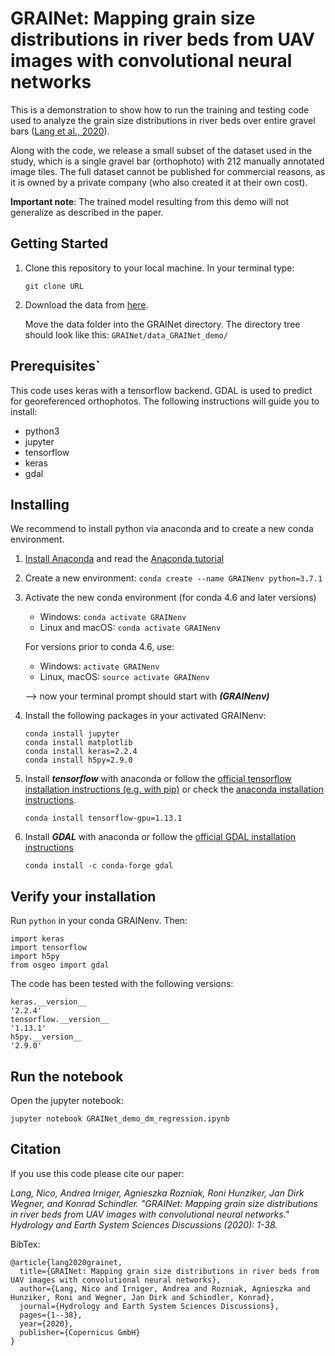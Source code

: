 # GRAINet: Mapping grain size distributions in river beds from UAV images with convolutional neural networks

This is a demonstration to show how to run the training and testing code used to analyze the grain size distributions in river beds over entire gravel bars ([Lang et al., 2020]( https://doi.org/10.5194/hess-2020-196)).

Along with the code, we release a small subset of the dataset used in the study, which is a single gravel bar (orthophoto) with 212 manually annotated image tiles. The full dataset cannot be published for commercial reasons, as it is owned by a private company (who also created it at their own cost).

**Important note**: The trained model resulting from this demo will not generalize as described in the paper.


## Getting Started

1) Clone this repository to your local machine. In your terminal type:
    ```
    git clone URL
    ```
   
2) Download the data from [here](https://share.phys.ethz.ch/~pf/nlangdata/GRAINet_demo_data.zip).

    Move the data folder into the GRAINet directory. The directory tree should look like this: `GRAINet/data_GRAINet_demo/`


## Prerequisites`
This code uses keras with a tensorflow backend. GDAL is used to predict for georeferenced orthophotos.
The following instructions will guide you to install:

* python3
* jupyter
* tensorflow
* keras
* gdal

## Installing
We recommend to install python via anaconda and to create a new conda environment.

1) [Install Anaconda](https://docs.anaconda.com/anaconda/install/) and read the [Anaconda tutorial](https://conda.io/docs/user-guide/getting-started.html)

2) Create a new environment: ```conda create --name GRAINenv python=3.7.1```

3) Activate the new conda environment (for conda 4.6 and later versions)
    * Windows: ```conda activate GRAINenv```
    * Linux and macOS: ```conda activate GRAINenv```
    
    For versions prior to conda 4.6, use:
    * Windows: ```activate GRAINenv```
    * Linux, macOS: ```source activate GRAINenv```
    
    --> now your terminal prompt should start with ***(GRAINenv)*** 
    
4) Install the following packages in your activated GRAINenv:
    ```
    conda install jupyter
    conda install matplotlib
    conda install keras=2.2.4
    conda install h5py=2.9.0
    ```
    
5) Install ***tensorflow*** with anaconda or follow the [official tensorflow installation instructions (e.g. with pip)](https://www.tensorflow.org/install/pip)
    or check the [anaconda installation instructions](https://docs.anaconda.com/anaconda/user-guide/tasks/tensorflow/).
    ```
    conda install tensorflow-gpu=1.13.1
    ```
      
6) Install ***GDAL*** with anaconda or follow the [official GDAL installation instructions](https://gdal.org/download.html)
   ```
   conda install -c conda-forge gdal
   ``` 

## Verify your installation

Run `python` in your conda GRAINenv. Then:
```
import keras
import tensorflow
import h5py
from osgeo import gdal
```

The code has been tested with the following versions:
```
keras.__version__
'2.2.4'
tensorflow.__version__
'1.13.1'
h5py.__version__
'2.9.0'
```

## Run the notebook
Open the jupyter notebook:
```
jupyter notebook GRAINet_demo_dm_regression.ipynb
```

## Citation

If you use this code please cite our paper: 

*Lang, Nico, Andrea Irniger, Agnieszka Rozniak, Roni Hunziker, Jan Dirk Wegner, and Konrad Schindler. "GRAINet: Mapping grain size distributions in river beds from UAV images with convolutional neural networks." Hydrology and Earth System Sciences Discussions (2020): 1-38.*

BibTex:

```
@article{lang2020grainet,
  title={GRAINet: Mapping grain size distributions in river beds from UAV images with convolutional neural networks},
  author={Lang, Nico and Irniger, Andrea and Rozniak, Agnieszka and Hunziker, Roni and Wegner, Jan Dirk and Schindler, Konrad},
  journal={Hydrology and Earth System Sciences Discussions},
  pages={1--38},
  year={2020},
  publisher={Copernicus GmbH}
}
```





